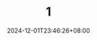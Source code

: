 ---
title: "1"
description: 
date: 2024-12-01T23:46:26+08:00
image: 
math: 
license: 
hidden: false
comments: true
draft: false
tags:
- 周记
categories:
- 鲨鱼的庭院

---
